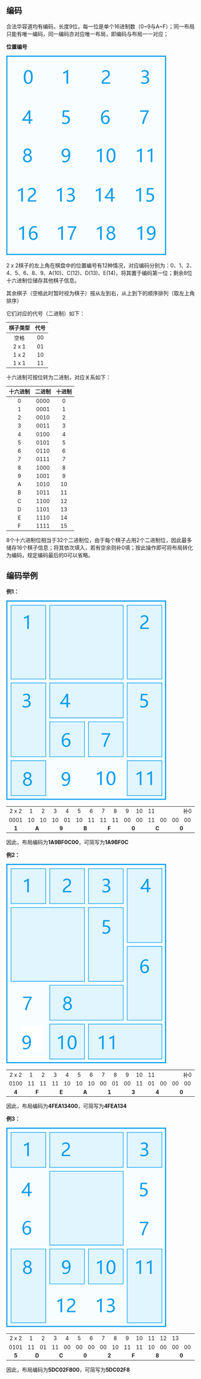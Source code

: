 ## 编码

合法华容道均有编码，长度9位，每一位是单个16进制数（0\~9与A\~F）；同一布局只能有唯一编码，同一编码亦对应唯一布局，即编码与布局一一对应；

**位置编号**

![address](./docs/images/address.png)

2 x 2棋子的左上角在棋盘中的位置编号有12种情况，对应编码分别为：0、1、2、4、5、6、8、9、A(10)、C(12)、D(13)、E(14)，将其置于编码第一位；剩余8位十六进制位储存其他棋子信息。

其余棋子（空格此时暂时视为棋子）按从左到右，从上到下的顺序排列（取左上角排序）

它们对应的代号（二进制）如下：

| 棋子类型 | 代号 |
| :-: | :-: |
| 空格 | 00 |
| 2 x 1 | 01 |
| 1 x 2 | 10 |
| 1 x 1 | 11 |

十六进制可按位转为二进制，对应关系如下：

| 十六进制 | 二进制 | 十进制 |
| :-: | :-: | :-: |
| 0 | 0000 | 0 |
| 1 | 0001 | 1 |
| 2 | 0010 | 2 |
| 3 | 0011 | 3 |
| 4 | 0100 | 4 |
| 5 | 0101 | 5 |
| 6 | 0110 | 6 |
| 7 | 0111 | 7 |
| 8 | 1000 | 8 |
| 9 | 1001 | 9 |
| A | 1010 | 10 |
| B | 1011 | 11 |
| C | 1100 | 12 |
| D | 1101 | 13 |
| E | 1110 | 14 |
| F | 1111 | 15 |

8个十六进制位相当于32个二进制位，由于每个棋子占用2个二进制位，因此最多储存16个棋子信息；将其依次填入，若有空余则补0填；按此操作即可将布局转化为编码，规定编码最后的0可以省略。

## 编码举例

**例1：**

![eg-1A9BF0C00](./docs/images/code_eg_1.png)

<table style="text-align: center">
	<tr>
		<td>2 x 2</td>
		<td>1</td>
		<td>2</td>
		<td>3</td>
		<td>4</td>
		<td>5</td>
		<td>6</td>
		<td>7</td>
		<td>8</td>
		<td>9</td>
		<td>10</td>
		<td>11</td>
		<td colspan="5">补0</td>
	</tr>
	<tr>
		<td>0001</td>
		<td>10</td>
		<td>10</td>
		<td>10</td>
		<td>01</td>
		<td>10</td>
		<td>11</td>
		<td>11</td>
		<td>11</td>
		<td>00</td>
		<td>00</td>
		<td>11</td>
		<td>00</td>
		<td>00</td>
		<td>00</td>
		<td>00</td>
		<td>00</td>
	</tr>
	<tr>
		<td><b>1</b></td>
		<td colspan="2"><b>A</b></td>
		<td colspan="2"><b>9</b></td>
		<td colspan="2"><b>B</b></td>
		<td colspan="2"><b>F</b></td>
		<td colspan="2"><b>0</b></td>
		<td colspan="2"><b>C</b></td>
		<td colspan="2"><b>0</b></td>
		<td colspan="2"><b>0</b></td>
	</tr>
</table>
因此，布局编码为<b>1A9BF0C00</b>，可简写为<b>1A9BF0C</b>

**例2：**

![eg-4FEA13400](./docs/images/code_eg_2.png)

<table style="text-align: center">
	<tr>
		<td>2 x 2</td>
		<td>1</td>
		<td>2</td>
		<td>3</td>
		<td>4</td>
		<td>5</td>
		<td>6</td>
		<td>7</td>
		<td>8</td>
		<td>9</td>
		<td>10</td>
		<td>11</td>
		<td colspan="5">补0</td>
	</tr>
	<tr>
		<td>0100</td>
		<td>11</td>
		<td>11</td>
		<td>11</td>
		<td>10</td>
		<td>10</td>
		<td>10</td>
		<td>00</td>
		<td>01</td>
		<td>00</td>
		<td>11</td>
		<td>01</td>
		<td>00</td>
		<td>00</td>
		<td>00</td>
		<td>00</td>
		<td>00</td>
	</tr>
	<tr>
		<td><b>4</b></td>
		<td colspan="2"><b>F</b></td>
		<td colspan="2"><b>E</b></td>
		<td colspan="2"><b>A</b></td>
		<td colspan="2"><b>1</b></td>
		<td colspan="2"><b>3</b></td>
		<td colspan="2"><b>4</b></td>
		<td colspan="2"><b>0</b></td>
		<td colspan="2"><b>0</b></td>
	</tr>
</table>
因此，布局编码为<b>4FEA13400</b>，可简写为<b>4FEA134</b>

**例3：**

![eg-5DC02F800](./docs/images/code_eg_3.png)

<table style="text-align: center">
	<tr>
		<td>2 x 2</td>
		<td>1</td>
		<td>2</td>
		<td>3</td>
		<td>4</td>
		<td>5</td>
		<td>6</td>
		<td>7</td>
		<td>8</td>
		<td>9</td>
		<td>10</td>
		<td>11</td>
		<td>12</td>
		<td>13</td>
		<td colspan="3">补0</td>
	</tr>
	<tr>
		<td>0101</td>
		<td>11</td>
		<td>01</td>
		<td>11</td>
		<td>00</td>
		<td>00</td>
		<td>00</td>
		<td>00</td>
		<td>10</td>
		<td>11</td>
		<td>11</td>
		<td>10</td>
		<td>00</td>
		<td>00</td>
		<td>00</td>
		<td>00</td>
		<td>00</td>
	</tr>
	<tr>
		<td><b>5</b></td>
		<td colspan="2"><b>D</b></td>
		<td colspan="2"><b>C</b></td>
		<td colspan="2"><b>0</b></td>
		<td colspan="2"><b>2</b></td>
		<td colspan="2"><b>F</b></td>
		<td colspan="2"><b>8</b></td>
		<td colspan="2"><b>0</b></td>
		<td colspan="2"><b>0</b></td>
	</tr>
</table>
因此，布局编码为<b>5DC02F800</b>，可简写为<b>5DC02F8</b>
